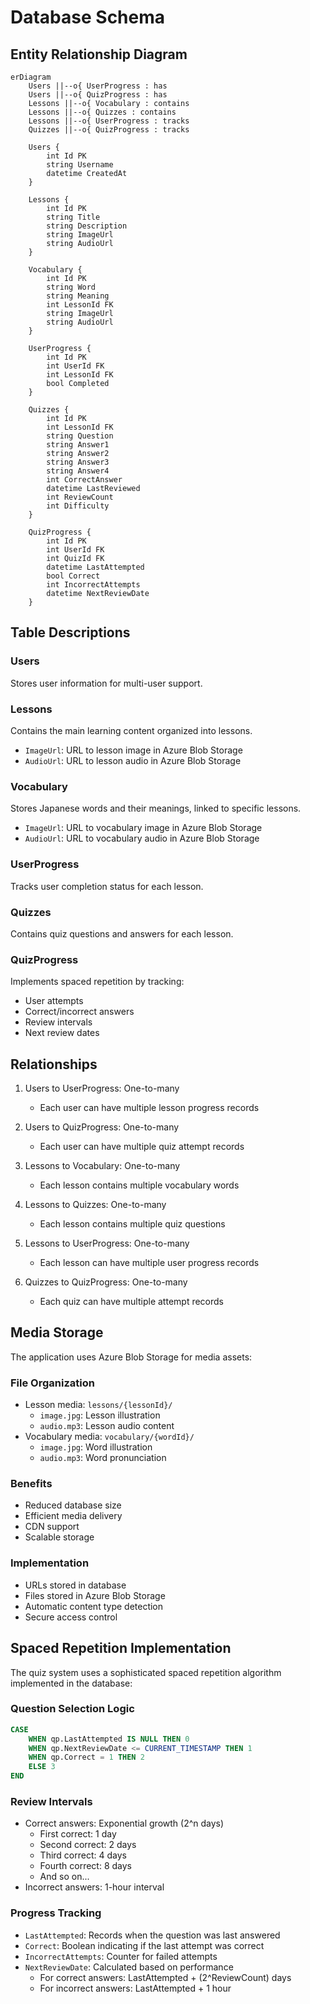 # Database Schema

## Entity Relationship Diagram

```mermaid
erDiagram
    Users ||--o{ UserProgress : has
    Users ||--o{ QuizProgress : has
    Lessons ||--o{ Vocabulary : contains
    Lessons ||--o{ Quizzes : contains
    Lessons ||--o{ UserProgress : tracks
    Quizzes ||--o{ QuizProgress : tracks

    Users {
        int Id PK
        string Username
        datetime CreatedAt
    }

    Lessons {
        int Id PK
        string Title
        string Description
        string ImageUrl
        string AudioUrl
    }

    Vocabulary {
        int Id PK
        string Word
        string Meaning
        int LessonId FK
        string ImageUrl
        string AudioUrl
    }

    UserProgress {
        int Id PK
        int UserId FK
        int LessonId FK
        bool Completed
    }

    Quizzes {
        int Id PK
        int LessonId FK
        string Question
        string Answer1
        string Answer2
        string Answer3
        string Answer4
        int CorrectAnswer
        datetime LastReviewed
        int ReviewCount
        int Difficulty
    }

    QuizProgress {
        int Id PK
        int UserId FK
        int QuizId FK
        datetime LastAttempted
        bool Correct
        int IncorrectAttempts
        datetime NextReviewDate
    }
```

## Table Descriptions

### Users
Stores user information for multi-user support.

### Lessons
Contains the main learning content organized into lessons.
- `ImageUrl`: URL to lesson image in Azure Blob Storage
- `AudioUrl`: URL to lesson audio in Azure Blob Storage

### Vocabulary
Stores Japanese words and their meanings, linked to specific lessons.
- `ImageUrl`: URL to vocabulary image in Azure Blob Storage
- `AudioUrl`: URL to vocabulary audio in Azure Blob Storage

### UserProgress
Tracks user completion status for each lesson.

### Quizzes
Contains quiz questions and answers for each lesson.

### QuizProgress
Implements spaced repetition by tracking:
- User attempts
- Correct/incorrect answers
- Review intervals
- Next review dates

## Relationships

1. Users to UserProgress: One-to-many
   - Each user can have multiple lesson progress records

2. Users to QuizProgress: One-to-many
   - Each user can have multiple quiz attempt records

3. Lessons to Vocabulary: One-to-many
   - Each lesson contains multiple vocabulary words

4. Lessons to Quizzes: One-to-many
   - Each lesson contains multiple quiz questions

5. Lessons to UserProgress: One-to-many
   - Each lesson can have multiple user progress records

6. Quizzes to QuizProgress: One-to-many
   - Each quiz can have multiple attempt records

## Media Storage

The application uses Azure Blob Storage for media assets:

### File Organization
- Lesson media: `lessons/{lessonId}/`
  - `image.jpg`: Lesson illustration
  - `audio.mp3`: Lesson audio content
- Vocabulary media: `vocabulary/{wordId}/`
  - `image.jpg`: Word illustration
  - `audio.mp3`: Word pronunciation

### Benefits
- Reduced database size
- Efficient media delivery
- CDN support
- Scalable storage

### Implementation
- URLs stored in database
- Files stored in Azure Blob Storage
- Automatic content type detection
- Secure access control

## Spaced Repetition Implementation

The quiz system uses a sophisticated spaced repetition algorithm implemented in the database:

### Question Selection Logic
```sql
CASE 
    WHEN qp.LastAttempted IS NULL THEN 0
    WHEN qp.NextReviewDate <= CURRENT_TIMESTAMP THEN 1
    WHEN qp.Correct = 1 THEN 2
    ELSE 3
END
```

### Review Intervals
- Correct answers: Exponential growth (2^n days)
  - First correct: 1 day
  - Second correct: 2 days
  - Third correct: 4 days
  - Fourth correct: 8 days
  - And so on...
- Incorrect answers: 1-hour interval

### Progress Tracking
- `LastAttempted`: Records when the question was last answered
- `Correct`: Boolean indicating if the last attempt was correct
- `IncorrectAttempts`: Counter for failed attempts
- `NextReviewDate`: Calculated based on performance
  - For correct answers: LastAttempted + (2^ReviewCount) days
  - For incorrect answers: LastAttempted + 1 hour 